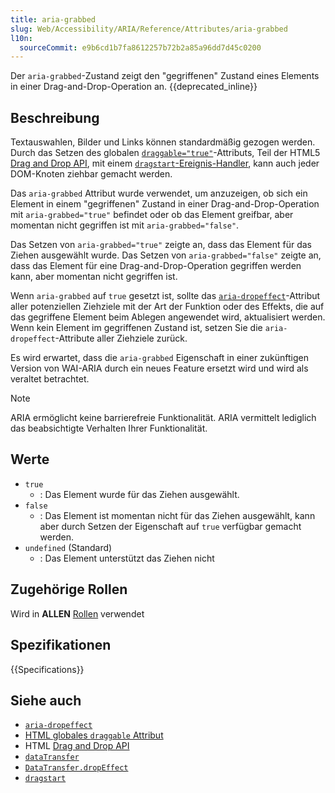 ```yaml
---
title: aria-grabbed
slug: Web/Accessibility/ARIA/Reference/Attributes/aria-grabbed
l10n:
  sourceCommit: e9b6cd1b7fa8612257b72b2a85a96dd7d45c0200
---
```


Der `aria-grabbed`-Zustand zeigt den "gegriffenen" Zustand eines Elements in einer Drag-and-Drop-Operation an. {{deprecated_inline}}

## Beschreibung

Textauswahlen, Bilder und Links können standardmäßig gezogen werden. Durch das Setzen des globalen [`draggable="true"`](/de/docs/Web/HTML/Reference/Global_attributes/draggable)-Attributs, Teil der HTML5 [Drag and Drop API](/de/docs/Web/API/HTML_Drag_and_Drop_API), mit einem [`dragstart`-Ereignis-Handler](/de/docs/Web/API/HTMLElement/dragstart_event), kann auch jeder DOM-Knoten ziehbar gemacht werden.

Das `aria-grabbed` Attribut wurde verwendet, um anzuzeigen, ob sich ein Element in einem "gegriffenen" Zustand in einer Drag-and-Drop-Operation mit `aria-grabbed="true"` befindet oder ob das Element greifbar, aber momentan nicht gegriffen ist mit `aria-grabbed="false"`.

Das Setzen von `aria-grabbed="true"` zeigte an, dass das Element für das Ziehen ausgewählt wurde. Das Setzen von `aria-grabbed="false"` zeigte an, dass das Element für eine Drag-and-Drop-Operation gegriffen werden kann, aber momentan nicht gegriffen ist.

Wenn `aria-grabbed` auf `true` gesetzt ist, sollte das [`aria-dropeffect`](/de/docs/Web/Accessibility/ARIA/Reference/Attributes/aria-dropeffect)-Attribut aller potenziellen Ziehziele mit der Art der Funktion oder des Effekts, die auf das gegriffene Element beim Ablegen angewendet wird, aktualisiert werden. Wenn kein Element im gegriffenen Zustand ist, setzen Sie die `aria-dropeffect`-Attribute aller Ziehziele zurück.

Es wird erwartet, dass die `aria-grabbed` Eigenschaft in einer zukünftigen Version von WAI-ARIA durch ein neues Feature ersetzt wird und wird als veraltet betrachtet.

> [!NOTE]
> ARIA ermöglicht keine barrierefreie Funktionalität. ARIA vermittelt lediglich das beabsichtigte Verhalten Ihrer Funktionalität.

## Werte

- `true`
  - : Das Element wurde für das Ziehen ausgewählt.
- `false`
  - : Das Element ist momentan nicht für das Ziehen ausgewählt, kann aber durch Setzen der Eigenschaft auf `true` verfügbar gemacht werden.
- `undefined` (Standard)
  - : Das Element unterstützt das Ziehen nicht

## Zugehörige Rollen

Wird in **ALLEN** [Rollen](/de/docs/Web/Accessibility/ARIA/Reference/Roles) verwendet

## Spezifikationen

{{Specifications}}

## Siehe auch

- [`aria-dropeffect`](/de/docs/Web/Accessibility/ARIA/Reference/Attributes/aria-dropeffect)
- [HTML globales `draggable` Attribut](/de/docs/Web/HTML/Reference/Global_attributes/draggable)
- HTML [Drag and Drop API](/de/docs/Web/API/HTML_Drag_and_Drop_API)
- [`dataTransfer`](/de/docs/Web/API/DataTransfer)
- [`DataTransfer.dropEffect`](/de/docs/Web/API/DataTransfer/dropEffect)
- [`dragstart`](/de/docs/Web/API/HTMLElement/dragstart_event)
